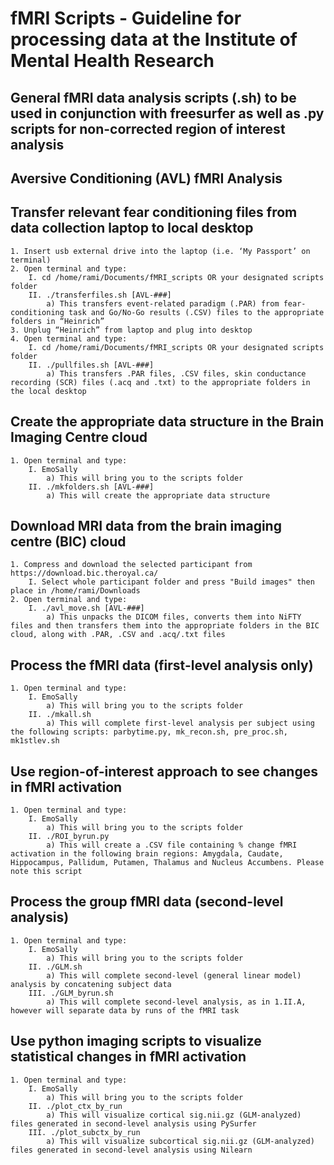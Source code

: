 # fMRI Scripts - Guideline for processing data at the Institute of Mental Health Research
## General fMRI data analysis scripts (.sh) to be used in conjunction with freesurfer as well as .py scripts for non-corrected region of interest analysis

## Aversive Conditioning (AVL) fMRI Analysis

## Transfer relevant fear conditioning files from data collection laptop to local desktop
    1. Insert usb external drive into the laptop (i.e. ‘My Passport’ on terminal)
    2. Open terminal and type: 
        I. cd /home/rami/Documents/fMRI_scripts OR your designated scripts folder
        II. ./transferfiles.sh [AVL-###]
            a) This transfers event-related paradigm (.PAR) from fear-conditioning task and Go/No-Go results (.CSV) files to the appropriate folders in “Heinrich”
    3. Unplug “Heinrich” from laptop and plug into desktop
    4. Open terminal and type: 
        I. cd /home/rami/Documents/fMRI_scripts OR your designated scripts folder
        II. ./pullfiles.sh [AVL-###]
            a) This transfers .PAR files, .CSV files, skin conductance recording (SCR) files (.acq and .txt) to the appropriate folders in the local desktop

## Create the appropriate data structure in the Brain Imaging Centre cloud
    1. Open terminal and type:
        I. EmoSally
            a) This will bring you to the scripts folder
        II. ./mkfolders.sh [AVL-###]
            a) This will create the appropriate data structure

## Download MRI data from the brain imaging centre (BIC) cloud
    1. Compress and download the selected participant from https://download.bic.theroyal.ca/
        I. Select whole participant folder and press "Build images" then place in /home/rami/Downloads
    2. Open terminal and type:
        I. ./avl_move.sh [AVL-###]
            a) This unpacks the DICOM files, converts them into NiFTY files and then transfers them into the appropriate folders in the BIC cloud, along with .PAR, .CSV and .acq/.txt files

## Process the fMRI data (first-level analysis only)
    1. Open terminal and type:
        I. EmoSally
            a) This will bring you to the scripts folder
        II. ./mkall.sh
            a) This will complete first-level analysis per subject using the following scripts: parbytime.py, mk_recon.sh, pre_proc.sh, mk1stlev.sh

## Use region-of-interest approach to see changes in fMRI activation
	1. Open terminal and type:
		I. EmoSally
		    a) This will bring you to the scripts folder
		II. ./ROI_byrun.py
		    a) This will create a .CSV file containing % change fMRI activation in the following brain regions: Amygdala, Caudate, Hippocampus, Pallidum, Putamen, Thalamus and Nucleus Accumbens. Please note this script 

## Process the group fMRI data (second-level analysis)
	1. Open terminal and type:
		I. EmoSally
		    a) This will bring you to the scripts folder
		II. ./GLM.sh
		    a) This will complete second-level (general linear model) analysis by concatening subject data
		III. ./GLM_byrun.sh
		    a) This will complete second-level analysis, as in 1.II.A, however will separate data by runs of the fMRI task

## Use python imaging scripts to visualize statistical changes in fMRI activation 
	1. Open terminal and type:
		I. EmoSally
		    a) This will bring you to the scripts folder
		II. ./plot_ctx_by_run
		    a) This will visualize cortical sig.nii.gz (GLM-analyzed) files generated in second-level analysis using PySurfer
		III. ./plot_subctx_by_run
		    a) This will visualize subcortical sig.nii.gz (GLM-analyzed) files generated in second-level analysis using Nilearn
